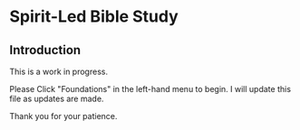 # Spirit-Led Bible Study

## Introduction

This is a work in progress.  

Please Click "Foundations" in the left-hand menu to begin.  I will update this file as updates are made.  

Thank you for your patience.
